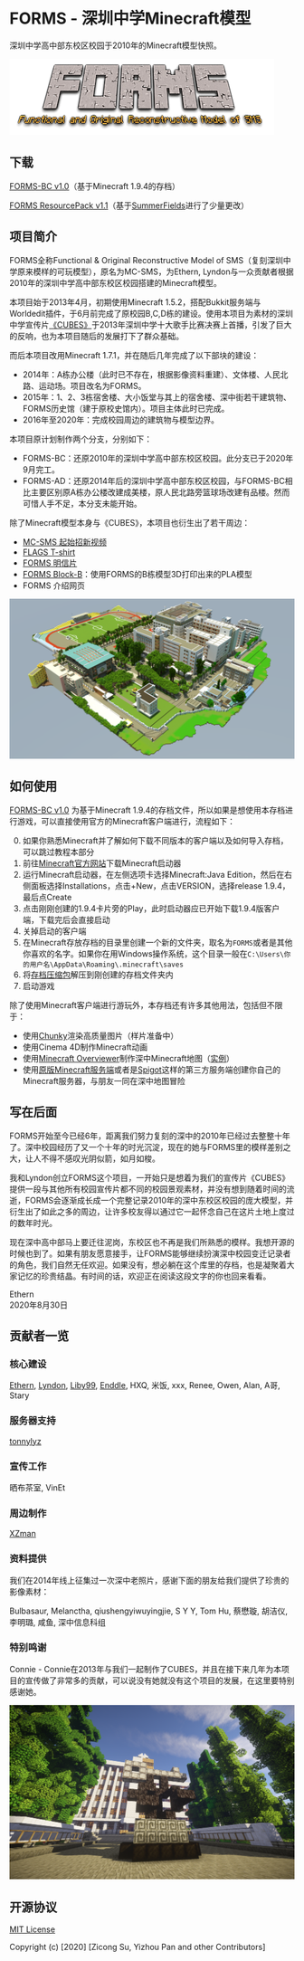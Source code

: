 # FORMS - 深圳中学Minecraft模型

深圳中学高中部东校区校园于2010年的Minecraft模型快照。

![FORMS Logo](/assets/images/FORMS_Logo.png)

## 下载

[FORMS-BC v1.0](/deliverables/FORMS-BC_v1.0.zip)（基于Minecraft 1.9.4的存档）

[FORMS ResourcePack v1.1](/deliverables/FORMS-ResourcePack_v1.1.zip)（基于[SummerFields](http://summerfields.info/)进行了少量更改）

## 项目简介

FORMS全称Functional & Original Reconstructive Model of SMS（复刻深圳中学原来模样的可玩模型），原名为MC-SMS，为Ethern, Lyndon与一众贡献者根据2010年的深圳中学高中部东校区校园搭建的Minecraft模型。

本项目始于2013年4月，初期使用Minecraft 1.5.2，搭配Bukkit服务端与Worldedit插件，于6月前完成了原校园B,C,D栋的建设。使用本项目为素材的深圳中学宣传片[《CUBES》](https://www.bilibili.com/video/BV1Fs411f7pA)于2013年深圳中学十大歌手比赛决赛上首播，引发了巨大的反响，也为本项目随后的发展打下了群众基础。

而后本项目改用Minecraft 1.7.1，并在随后几年完成了以下部块的建设：

- 2014年：A栋办公楼（此时已不存在，根据影像资料重建）、文体楼、人民北路、运动场。项目改名为FORMS。
- 2015年：1、2、3栋宿舍楼、大小饭堂与其上的宿舍楼、深中街若干建筑物、FORMS历史馆（建于原校史馆内）。项目主体此时已完成。
- 2016年至2020年：完成校园周边的建筑物与模型边界。

本项目原计划制作两个分支，分别如下：

- FORMS-BC：还原2010年的深圳中学高中部东校区校园。此分支已于2020年9月完工。
- FORMS-AD：还原2014年后的深圳中学高中部东校区校园，与FORMS-BC相比主要区别原A栋办公楼改建成美楼，原人民北路旁篮球场改建有品楼。然而可惜人手不足，本分支未能开始。

除了Minecraft模型本身与《CUBES》，本项目也衍生出了若干周边：

- [MC-SMS 起始招新视频](https://youtu.be/mUuambThDPo)
- [FLAGS T-shirt](/merchandises/FLAGS.md)
- [FORMS 明信片](/merchandises/FORMS_明信片.md)
- [FORMS Block-B](/merchandises/FORMS_Block-B.md)：使用FORMS的B栋模型3D打印出来的PLA模型
- FORMS 介绍网页

![FORMS一览图](/assets/images/FORMS_Overview.png)

## 如何使用

[FORMS-BC v1.0](/deliverables/FORMS-BC_v1.0.zip) 为基于Minecraft 1.9.4的存档文件，所以如果是想使用本存档进行游戏，可以直接使用官方的Minecraft客户端进行，流程如下：

0. 如果你熟悉Minecraft并了解如何下载不同版本的客户端以及如何导入存档，可以跳过教程本部分
1. 前往[Minecraft官方网站](https://www.minecraft.net)下载Minecraft启动器
2. 运行Minecraft启动器，在左侧选项卡选择Minecraft:Java Edition，然后在右侧面板选择Installations，点击+New，点击VERSION，选择release 1.9.4，最后点Create
3. 点击刚刚创建的1.9.4卡片旁的Play，此时启动器应已开始下载1.9.4版客户端，下载完后会直接启动
4. 关掉启动的客户端
5. 在Minecraft存放存档的目录里创建一个新的文件夹，取名为`FORMS`或者是其他你喜欢的名字。如果你在用Windows操作系统，这个目录一般在`C:\Users\你的用户名\AppData\Roaming\.minecraft\saves`
6. 将[存档压缩包](about:blank;)解压到刚创建的存档文件夹内
7. 启动游戏

除了使用Minecraft客户端进行游玩外，本存档还有许多其他用法，包括但不限于：

- 使用[Chunky](https://chunky.llbit.se/)渲染高质量图片（样片准备中）
- 使用Cinema 4D制作Minecraft动画
- 使用[Minecraft Overviewer](https://github.com/overviewer/Minecraft-Overviewer/)制作深中Minecraft地图（[实例](http://ethern.me/forms-overviewer)）
- 使用[原版Minecraft服务端](https://www.minecraft.net/en-us/download/server)或者是[Spigot](https://spigotmc.org/)这样的第三方服务端创建你自己的Minecraft服务器，与朋友一同在深中地图冒险

## 写在后面

FORMS开始至今已经6年，距离我们努力复刻的深中的2010年已经过去整整十年了。深中校园经历了又一个十年的时光沉淀，现在的她与FORMS里的模样差别之大，让人不得不感叹光阴似箭，如月如梭。

我和Lyndon创立FORMS这个项目，一开始只是想着为我们的宣传片《CUBES》提供一段与其他所有校园宣传片都不同的校园景观素材，并没有想到随着时间的流逝，FORMS会逐渐成长成一个完整记录2010年的深中东校区校园的庞大模型，并衍生出了如此之多的周边，让许多校友得以通过它一起怀念自己在这片土地上度过的数年时光。

现在深中高中部马上要迁往泥岗，东校区也不再是我们所熟悉的模样。我想开源的时候也到了。如果有朋友愿意接手，让FORMS能够继续扮演深中校园变迁记录者的角色，我们自然无任欢迎。如果没有，想必躺在这个库里的存档，也是凝聚着大家记忆的珍贵结晶。有时间的话，欢迎正在阅读这段文字的你也回来看看。

Ethern  
2020年8月30日

## 贡献者一览

### 核心建设

[Ethern](https://github.com/ethernoy), [Lyndon](http://lyndonsfolio.wordpress.com), [Liby99](https://github.com/Liby99), [Enddle](https://github.com/Enddle), HXQ, 米饭, xxx, Renee, Owen, Alan, A哥, Stary

### 服务器支持

[tonnylyz](https://github.com/tonnylyz)

### 宣传工作

晒布茶室, VinEt

### 周边制作

[XZman](http://github.com/XZman)

### 资料提供

我们在2014年线上征集过一次深中老照片，感谢下面的朋友给我们提供了珍贵的影像素材：

Bulbasaur, Melanctha, qiushengyiwuyingjie, S Y Y, Tom Hu, 蔡懋璇, 胡洁仪, 李明璐, 咸鱼, 深中信息科组

### 特别鸣谢

Connie - Connie在2013年与我们一起制作了CUBES，并且在接下来几年为本项目的宣传做了非常多的贡献，可以说没有她就没有这个项目的发展，在这里要特别感谢她。

![FORMS Wallpaper](/assets/images/FORMS_Wallpaper.png)

## 开源协议

[MIT License](/LICENSE)

Copyright (c) [2020] [Zicong Su, Yizhou Pan and other Contributors]

